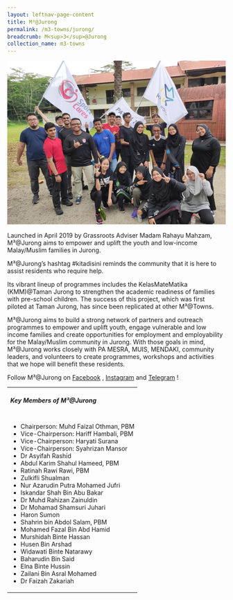```yaml
---
layout: leftnav-page-content
title: M³@Jurong
permalink: /m3-towns/jurong/
breadcrumb: M<sup>3</sup>@Jurong
collection_name: m3-towns
---
```


![M³@Jurong](/images/m3-jurong-2.jpeg)

Launched in April 2019 by Grassroots Adviser Madam Rahayu Mahzam, M³@Jurong aims to empower and uplift the youth and low-income Malay/Muslim families in Jurong. 

M³@Jurong’s hashtag #kitadisini reminds the community that it is here to assist residents who require help. 

Its vibrant lineup of programmes includes the KelasMateMatika (KMM)@Taman Jurong to strengthen the academic readiness of families with pre-school children. The success of this project, which was first piloted at Taman Jurong, has since been replicated at other M³@Towns. 

M³@Jurong aims to build a strong network of partners and outreach programmes to empower and uplift youth, engage vulnerable and low income families and create opportunities for employment and employability for the Malay/Muslim community in Jurong. With those goals in mind, M³@Jurong works closely with PA MESRA, MUIS, MENDAKI, community leaders, and volunteers to create programmes, workshops and activities that we hope will benefit these residents.

Follow M³@Jurong on [Facebook](https://www.facebook.com/m3atjurong/) , [Instagram](https://www.instagram.com/m3atjurong/) and [Telegram](https://t.me/m3atjurong) !

<table class="table-h">
  <tr>
  <td><h5>Key Members of M³@Jurong</h5></td>
  </tr>
  <tr>
  <td>
    <ul>
      <li>Chairperson: Muhd Faizal Othman, PBM</li>
      <li>Vice-Chairperson: Hariff Hambali, PBM</li>
<li>Vice-Chairperson: Haryati Surana</li>
<li>Vice-Chairperson: Syahrizan Mansor</li>
<li>Dr Asyifah Rashid</li>
<li>Abdul Karim Shahul Hameed, PBM</li>
<li>Ratinah Rawi Rawi, PBM</li>
<li>Zulkifli Shualman</li>
<li>Nur Azarudin Putra Mohamed Jufri</li>
<li>Iskandar Shah Bin Abu Bakar</li>
<li>Dr Muhd Rahizan Zainuldin</li>
<li>Dr Mohamad Shamsuri Juhari</li>
<li>Haron Sumon</li>
<li>Shahrin bin Abdol Salam, PBM</li>
<li>Mohamed Fazal Bin Abd Hamid</li>
<li>Murshidah Binte Hassan</li>
<li>Husen Bin Arshad</li>
<li>Widawati Binte Natarawy</li>
<li>Baharudin Bin Said</li>
<li>Elna Binte Hussin</li>
<li>Zailani Bin Asral Mohamed</li>
 <li>Dr Faizah Zakariah</li>
    </ul>
    </td>
  </tr>
  </table>

